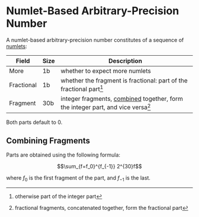 # Numlet-Based Arbitrary-Precision Number

A numlet-based arbitrary-precision number constitutes of a sequence of <ins>numlets</ins>:

Field     |Size|Description
----------|----|-----------
More      |1b  |whether to expect more numlets
Fractional|1b  |whether the fragment is fractional: part of the fractional part[^integer-part]
Fragment  |30b |integer fragments, [combined](#combining-fragments) together, form the integer part, and vice versa[^vice-versa]

Both parts default to 0.

## Combining Fragments

Parts are obtained using the following formula:

$$\sum_{f=f_0}^{f_{-1}} 2^{30}f$$

where $f_0$ is the first fragment of the part, and $f_{-1}$ is the last.

[^integer-part]: otherwise part of the integer part
[^vice-versa]: fractional fragments, concatenated together, form the fractional part
